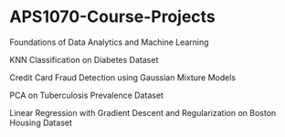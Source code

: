 # APS1070-Course-Projects
Foundations of Data Analytics and Machine Learning

KNN Classification on Diabetes Dataset

Credit Card Fraud Detection using Gaussian Mixture Models

PCA on Tuberculosis Prevalence Dataset

Linear Regression with Gradient Descent and Regularization on Boston Housing Dataset
